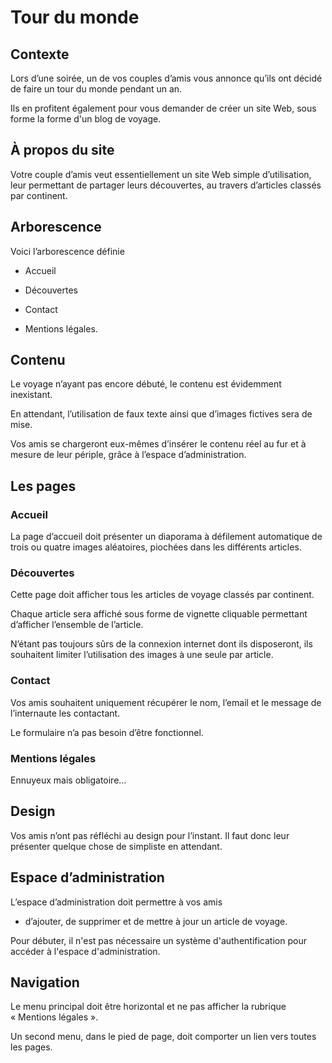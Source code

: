 # Tour du monde

## Contexte

Lors d’une soirée, un de vos couples d’amis vous annonce qu’ils ont décidé de faire un tour du monde pendant un an.

Ils en profitent également pour vous demander de créer un site Web, sous forme la forme d'un blog de voyage.

## À propos du site

Votre couple d’amis veut essentiellement un site Web simple d’utilisation, leur permettant de partager leurs découvertes, au travers d’articles classés par continent.

## Arborescence

Voici l’arborescence définie

* Accueil

* Découvertes

* Contact

* Mentions légales.

## Contenu

Le voyage n’ayant pas encore débuté, le contenu est évidemment inexistant.

En attendant, l’utilisation de faux texte ainsi que d’images fictives sera de mise.

Vos amis se chargeront eux-mêmes d’insérer le contenu réel au fur et à mesure de leur périple, grâce à l’espace d’administration.

## Les pages

### Accueil

La page d’accueil doit présenter un diaporama à défilement automatique de trois ou quatre images aléatoires, piochées dans les différents articles.

### Découvertes

Cette page doit afficher tous les articles de voyage classés par continent.

Chaque article sera affiché sous forme de vignette cliquable permettant d’afficher l’ensemble de l’article.

N’étant pas toujours sûrs de la connexion internet dont ils disposeront, ils souhaitent limiter l’utilisation des images à une seule par article.

### Contact

Vos amis souhaitent uniquement récupérer le nom, l’email et le message de l’internaute les contactant.

Le formulaire n’a pas besoin d’être fonctionnel.

### Mentions légales

Ennuyeux mais obligatoire…

## Design

Vos amis n’ont pas réfléchi au design pour l’instant. Il faut donc leur présenter quelque chose de simpliste en attendant.

## Espace d’administration

L’espace d’administration doit permettre à vos amis

* d’ajouter, de supprimer et de mettre à jour un article de voyage.

Pour débuter, il n'est pas nécessaire un système d'authentification pour accéder à l'espace d'administration.

## Navigation

Le menu principal doit être horizontal et ne pas afficher la rubrique « Mentions légales ».

Un second menu, dans le pied de page, doit comporter un lien vers toutes les pages.